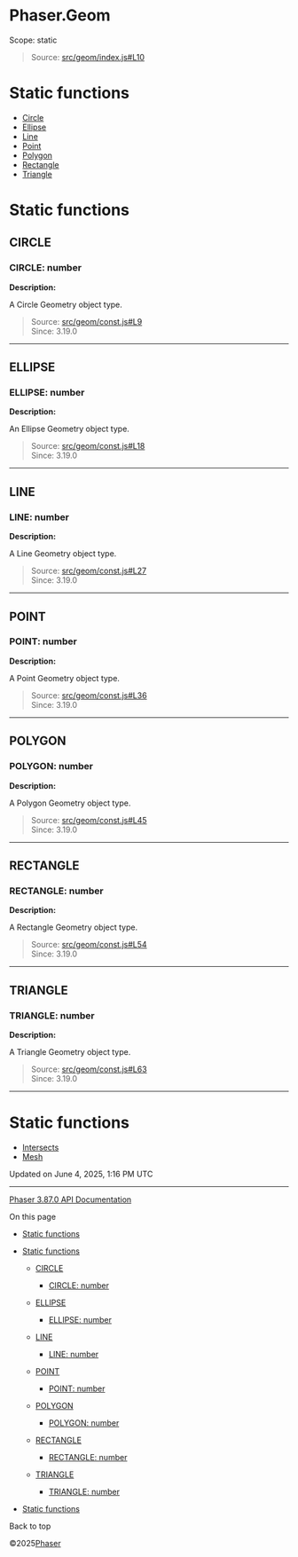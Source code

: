 # Phaser.Geom

Scope:
static

> Source: [src/geom/index.js#L10](https://github.com/phaserjs/phaser/blob/v3.87.0/src/geom/index.js#L10)

# Static functions

* [Circle](../class/geom-circle.md)
* [Ellipse](../class/geom-ellipse.md)
* [Line](../class/geom-line.md)
* [Point](../class/geom-point.md)
* [Polygon](../class/geom-polygon.md)
* [Rectangle](../class/geom-rectangle.md)
* [Triangle](../class/geom-triangle.md)

# Static functions

## CIRCLE

### CIRCLE: number

**Description:**

A Circle Geometry object type.

> Source: [src/geom/const.js#L9](https://github.com/phaserjs/phaser/blob/v3.87.0/src/geom/const.js#L9)  
> Since: 3.19.0

---

## ELLIPSE

### ELLIPSE: number

**Description:**

An Ellipse Geometry object type.

> Source: [src/geom/const.js#L18](https://github.com/phaserjs/phaser/blob/v3.87.0/src/geom/const.js#L18)  
> Since: 3.19.0

---

## LINE

### LINE: number

**Description:**

A Line Geometry object type.

> Source: [src/geom/const.js#L27](https://github.com/phaserjs/phaser/blob/v3.87.0/src/geom/const.js#L27)  
> Since: 3.19.0

---

## POINT

### POINT: number

**Description:**

A Point Geometry object type.

> Source: [src/geom/const.js#L36](https://github.com/phaserjs/phaser/blob/v3.87.0/src/geom/const.js#L36)  
> Since: 3.19.0

---

## POLYGON

### POLYGON: number

**Description:**

A Polygon Geometry object type.

> Source: [src/geom/const.js#L45](https://github.com/phaserjs/phaser/blob/v3.87.0/src/geom/const.js#L45)  
> Since: 3.19.0

---

## RECTANGLE

### RECTANGLE: number

**Description:**

A Rectangle Geometry object type.

> Source: [src/geom/const.js#L54](https://github.com/phaserjs/phaser/blob/v3.87.0/src/geom/const.js#L54)  
> Since: 3.19.0

---

## TRIANGLE

### TRIANGLE: number

**Description:**

A Triangle Geometry object type.

> Source: [src/geom/const.js#L63](https://github.com/phaserjs/phaser/blob/v3.87.0/src/geom/const.js#L63)  
> Since: 3.19.0

---

# Static functions

* [Intersects](geom-intersects.md)
* [Mesh](geom-mesh.md)

Updated on June 4, 2025, 1:16 PM UTC

---

[Phaser 3.87.0 API Documentation](../../index.md)

On this page

* [Static functions](#static-functions)
* [Static functions](#static-functions-1)

  + [CIRCLE](#circle)

    - [CIRCLE: number](#circle-number)
  + [ELLIPSE](#ellipse)

    - [ELLIPSE: number](#ellipse-number)
  + [LINE](#line)

    - [LINE: number](#line-number)
  + [POINT](#point)

    - [POINT: number](#point-number)
  + [POLYGON](#polygon)

    - [POLYGON: number](#polygon-number)
  + [RECTANGLE](#rectangle)

    - [RECTANGLE: number](#rectangle-number)
  + [TRIANGLE](#triangle)

    - [TRIANGLE: number](#triangle-number)
* [Static functions](#static-functions-2)

Back to top

©2025[Phaser](https://docs.phaser.io)